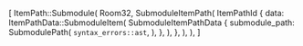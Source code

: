 [
    ItemPath::Submodule(
        Room32,
        SubmoduleItemPath(
            ItemPathId {
                data: ItemPathData::SubmoduleItem(
                    SubmoduleItemPathData {
                        submodule_path: SubmodulePath(
                            `syntax_errors::ast`,
                        ),
                    },
                ),
            },
        ),
    ),
]